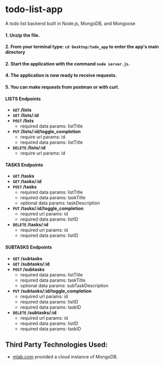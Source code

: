 # todo-list-app

A todo list backend built in Node.js, MongoDB, and Mongoose

#### 1. Unzip the file.

#### 2. From your terminal type: `cd Desktop/todo_app` to enter the app's main directory

#### 2. Start the application with the command `node server.js`.

#### 4. The application is now ready to receive requests.

#### 5. You can make requests from postman or with curl.

#### LISTS Endpoints

- **<code>GET</code> /lists**
- **<code>GET</code> /lists/:id**
- **<code>POST</code> /lists**
  - required data params: listTitle
- **<code>PUT</code> /lists/:id/toggle_completion**
  - require url params: id
  - required data params: listTitle
- **<code>DELETE</code> /lists/:id**
  - require url params: id

#### TASKS Endpoints

- **<code>GET</code> /tasks**
- **<code>GET</code> /tasks/:id**
- **<code>POST</code> /tasks**
  - required data params: listTitle
  - required data params: taskTitle
  - optional data params: taskDescription
- **<code>PUT</code> /tasks/:id/toggle_completion**
  - required url params: id
  - required data params: listID
- **<code>DELETE</code> /tasks/:id**
  - required url params: id
  - required data params: listID

#### SUBTASKS Endpoints

- **<code>GET</code> /subtasks**
- **<code>GET</code> /subtasks/:id**
- **<code>POST</code> /subtasks**
  - required data params: listTitle
  - required data params: taskTitle
  - optional data params: subTaskDescription
- **<code>PUT</code> /subtasks/:id/toggle_completion**
  - required url params: id
  - required data params: listID
  - required data params: taskID
- **<code>DELETE</code> /subtasks/:id**
  - required url params: id
  - required data params: listID
  - required data params: taskID

## Third Party Technologies Used:

- [mlab.com](https://mlab.com/welcome/) provided a cloud instance of MongoDB.

```

```

```

```
